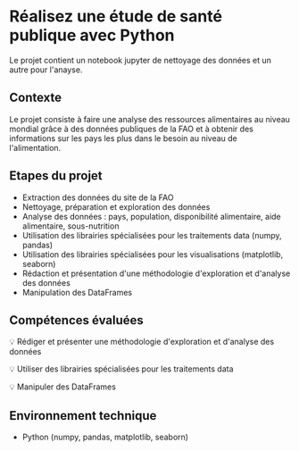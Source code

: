 # Réalisez une étude de santé publique avec Python
Le projet contient un notebook jupyter de nettoyage des données et un autre pour l'anayse.

## Contexte
Le projet consiste à faire une analyse des ressources alimentaires au niveau mondial grâce à des données publiques de la FAO et à obtenir des informations sur les pays les plus dans le besoin au niveau de l'alimentation.

## Etapes du projet
- Extraction des données du site de la FAO
- Nettoyage, préparation et exploration des données
- Analyse des données : pays, population, disponibilité alimentaire, aide alimentaire, sous-nutrition
- Utilisation des librairies spécialisées pour les traitements data (numpy, pandas)
- Utilisation des librairies spécialisées pour les visualisations (matplotlib, seaborn)
- Rédaction et présentation d'une méthodologie d'exploration et d'analyse des données
- Manipulation des DataFrames

## Compétences évaluées

:bulb: Rédiger et présenter une méthodologie d'exploration et d'analyse des données

:bulb: Utiliser des librairies spécialisées pour les traitements data

:bulb: Manipuler des DataFrames

## Environnement technique
- Python (numpy, pandas, matplotlib, seaborn)


